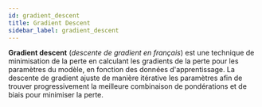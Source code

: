 ```yaml
---
id: gradient_descent
title: Gradient Descent
sidebar_label: gradient_descent
---
```

**Gradient descent** (*descente de gradient en français*) est une technique de minimisation de la perte en calculant les gradients de la perte pour les paramètres du modèle, en fonction des données d'apprentissage. La descente de gradient ajuste de manière itérative les paramètres afin de trouver progressivement la meilleure combinaison de pondérations et de biais pour minimiser la perte.
